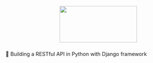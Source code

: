 <div align="center">
  <img src="https://www.django-rest-framework.org/img/logo.png" width="210" height="100"/>
</div>

###

🐍 Building a RESTful API in Python with Django framework
